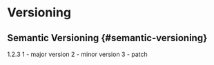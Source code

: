 # Versioning


## Semantic Versioning {#semantic-versioning}

1.2.3
1 - major version
2 - minor version
3 - patch
